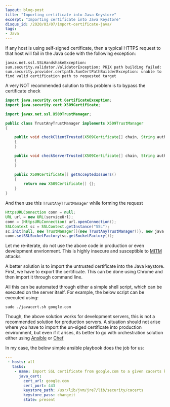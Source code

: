 ```yaml
---
layout: blog-post
title: "Importing certificate into Java Keystore"
excerpt: "Importing certificate into Java Keystore"
disqus_id: /2020/03/07/import-certificate-java/
tags:
- Java
---
```


If any host is using self-signed certificate, then a typical HTTPS request to that host will fail in the Java code with the following exception:

```
javax.net.ssl.SSLHandshakeException: sun.security.validator.ValidatorException: PKIX path building failed: sun.security.provider.certpath.SunCertPathBuilderException: unable to find valid certification path to requested target
```

A very NOT recommended solution to this problem is to bypass the certificate check

```java
import java.security.cert.CertificateException;
import java.security.cert.X509Certificate;

import javax.net.ssl.X509TrustManager;

public class TrustAnyTrustManager implements X509TrustManager 
{

    public void checkClientTrusted(X509Certificate[] chain, String authType) throws CertificateException 
    {
    }

    public void checkServerTrusted(X509Certificate[] chain, String authType) throws CertificateException 
    {
    }

    public X509Certificate[] getAcceptedIssuers() 
    {
        return new X509Certificate[] {};
    }
}
```

And then use this `TrustAnyTrustManager` while forming the request

```java
HttpsURLConnection conn = null;
URL url = new URL(serviceUrl);
conn = (HttpsURLConnection) url.openConnection();
SSLContext sc = SSLContext.getInstance("SSL");  
sc.init(null, new TrustManager[]{new TrustAnyTrustManager()}, new java.security.SecureRandom());  
conn.setSSLSocketFactory(sc.getSocketFactory());
```

Let me re-iterate, do not use the above code in production or even development envrionment. This is highly insecure and susceptible to [MITM](https://en.wikipedia.org/wiki/Man-in-the-middle_attack) attacks

A better solution is to import the untrusted certificate into the Java keystore. First, we have to export the certificate. This can be done using Chrome and then import it through command line.

All this can be automated through either a simple shell script, which can be executed on the server itself. For example, the below script can be executed using:

```shell
sudo ./javacert.sh google.com
```

<script src="https://gist.github.com/madhur/bbda66fe8f244a8aef22102f1bd05edd.js"></script>

Though, the above solution works for development servers, this is not a recommended solution for production servers. A situation should not arise where you have to import the un-siged certificate 
into production environment, but even if it arises, its better to go with orchestration solution either using [Ansible](https://www.ansible.com/) or [Chef](https://www.chef.io/)

In my case, the below simple ansible playbook does the job for us:

```yml
---
 - hosts: all
   tasks:
    - name: Import SSL certificate from google.com to a given cacerts keystore
      java_cert:
        cert_url: google.com
        cert_port: 443
        keystore_path: /usr/lib/jvm/jre7/lib/security/cacerts
        keystore_pass: changeit
        state: present
```